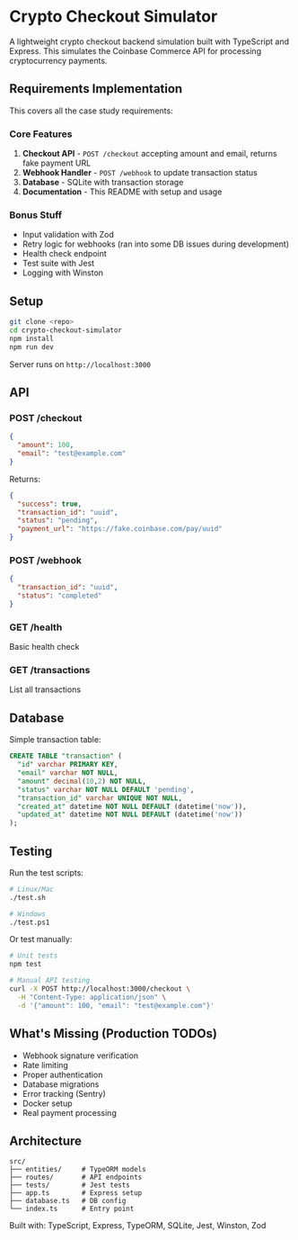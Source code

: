 # Crypto Checkout Simulator

A lightweight crypto checkout backend simulation built with TypeScript and Express. This simulates the Coinbase Commerce API for processing cryptocurrency payments.

## Requirements Implementation

This covers all the case study requirements:

### Core Features

1. **Checkout API** - `POST /checkout` accepting amount and email, returns fake payment URL
2. **Webhook Handler** - `POST /webhook` to update transaction status  
3. **Database** - SQLite with transaction storage
4. **Documentation** - This README with setup and usage

### Bonus Stuff

- Input validation with Zod
- Retry logic for webhooks (ran into some DB issues during development)
- Health check endpoint
- Test suite with Jest
- Logging with Winston

## Setup

```bash
git clone <repo>
cd crypto-checkout-simulator
npm install
npm run dev
```

Server runs on `http://localhost:3000`

## API

### POST /checkout
```json
{
  "amount": 100,
  "email": "test@example.com"
}
```

Returns:
```json
{
  "success": true,
  "transaction_id": "uuid",
  "status": "pending",
  "payment_url": "https://fake.coinbase.com/pay/uuid"
}
```

### POST /webhook
```json
{
  "transaction_id": "uuid",
  "status": "completed"
}
```

### GET /health
Basic health check

### GET /transactions
List all transactions

## Database

Simple transaction table:
```sql
CREATE TABLE "transaction" (
  "id" varchar PRIMARY KEY,
  "email" varchar NOT NULL,
  "amount" decimal(10,2) NOT NULL,
  "status" varchar NOT NULL DEFAULT 'pending',
  "transaction_id" varchar UNIQUE NOT NULL,
  "created_at" datetime NOT NULL DEFAULT (datetime('now')),
  "updated_at" datetime NOT NULL DEFAULT (datetime('now'))
);
```

## Testing

Run the test scripts:
```bash
# Linux/Mac
./test.sh

# Windows  
./test.ps1
```

Or test manually:
```bash
# Unit tests
npm test

# Manual API testing
curl -X POST http://localhost:3000/checkout \
  -H "Content-Type: application/json" \
  -d '{"amount": 100, "email": "test@example.com"}'
```

## What's Missing (Production TODOs)

- Webhook signature verification
- Rate limiting 
- Proper authentication
- Database migrations
- Error tracking (Sentry)
- Docker setup
- Real payment processing

## Architecture

```
src/
├── entities/     # TypeORM models
├── routes/       # API endpoints  
├── tests/        # Jest tests
├── app.ts        # Express setup
├── database.ts   # DB config
└── index.ts      # Entry point
```

Built with: TypeScript, Express, TypeORM, SQLite, Jest, Winston, Zod 